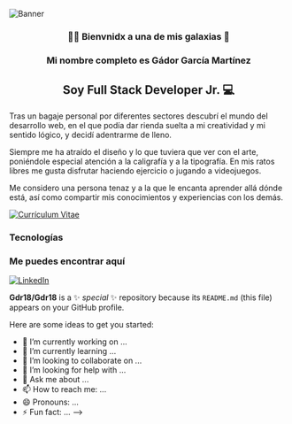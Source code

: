 <!-- Banner -->
![Banner](https://github.com/Gdr18/Gdr18/assets/118227919/a96d651e-6724-4a5d-b27b-252900678329)
<!-- Aplicar emoticonos más llamativo -->
<h3 align='center'>🖖🏻 Bienvnidx a una de mis galaxias 🌌</h3>
<h3 align='center'>Mi nombre completo es Gádor García Martínez</h3>
<h2 align='center'>Soy Full Stack Developer Jr. 💻</h2>
<!-- <h3 align='left'>🚀 Conóceme un poco más...</h3> -->
Tras un bagaje personal por diferentes sectores descubrí el mundo del desarrollo web, en el que podía dar rienda suelta a mi creatividad y mi sentido lógico, y decidí adentrarme de lleno.

Siempre me ha atraído el diseño y lo que tuviera que ver con el arte, poniéndole especial atención a la caligrafía y a la tipografía.
En mis ratos libres me gusta disfrutar haciendo ejercicio o jugando a videojuegos.

Me considero una persona tenaz y a la que le encanta aprender allá dónde está, así como compartir mis conocimientos y experiencias con los demás.

<!-- Poner portfolio, CV,  -->
<!-- Para crear badges(https://kapasia-dev-ed.my.site.com/Badges4Me/s/) -->
<a href='https://drive.google.com/file/d/165KaqzwXwtSAulHK851v9MKuNffPUbGL/view?usp=drivesdk' target="_blank"><img alt='Currículum Vitae' src='https://img.shields.io/badge/Currículum_Vitae-100000?style=for-the-badge&logo=Currículum Vitae&logoColor=F08D0A&labelColor=F08D0A&color=F08D0A'/></a>

<h3>Tecnologías</h3>

<!-- Para crear badges(https://kapasia-dev-ed.my.site.com/Badges4Me/s/) / Cambiar estilo -->

<h3>Me puedes encontrar aquí</h3>

<!-- gmail, -->
<a href='https://www.linkedin.com/in/gádor-garcía-martínez-99a33717b' target="_blank"><img alt='LinkedIn ' src='https://img.shields.io/badge/LinkedIn_-100000?style=for-the-badge&logo=LinkedIn &logoColor=ffffff&labelColor=0A9EFB&color=0A9EFB'/></a>



**Gdr18/Gdr18** is a ✨ _special_ ✨ repository because its `README.md` (this file) appears on your GitHub profile.

Here are some ideas to get you started:

- 🔭 I’m currently working on ...
- 🌱 I’m currently learning ...
- 👯 I’m looking to collaborate on ...
- 🤔 I’m looking for help with ...
- 💬 Ask me about ...
- 📫 How to reach me: ...
- 😄 Pronouns: ...
- ⚡ Fun fact: ...
-->
